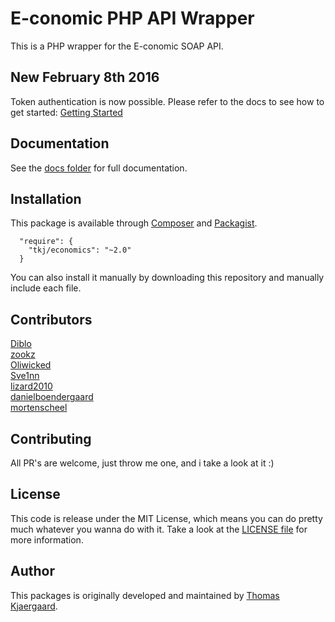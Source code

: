 # E-conomic PHP API Wrapper
This is a PHP wrapper for the E-conomic SOAP API.

## New February 8th 2016
Token authentication is now possible. Please refer to the docs to see how to get started:
[Getting Started](https://github.com/tkjaergaard/Economic-PHP-SDK/blob/master/docs/GettingStarted.md)

## Documentation
See the [docs folder](docs) for full documentation.

## Installation

This package is available through [Composer](https://getcomposer.org) and [Packagist](https://packagist.org/packages/tkj/economics).

```
  "require": {
    "tkj/economics": "~2.0"
  }
```

You can also install it manually by downloading this repository and manually include each file.

## Contributors

[Diblo](https://github.com/Diblo)   
[zookz](https://github.com/zookz)   
[Oliwicked](https://github.com/Oliwicked)   
[Sve1nn](https://github.com/Sve1nn)   
[lizard2010](https://github.com/lizard2010)   
[danielboendergaard](https://github.com/danielboendergaard)   
[mortenscheel](https://github.com/mortenscheel)

## Contributing

All PR's are welcome, just throw me one, and i take a look at it :)

## License

This code is release under the MIT License, which means you can do pretty much whatever you wanna do with it.
Take a look at the [LICENSE file](LICENSE) for more information.

## Author

This packages is originally developed and maintained by [Thomas Kjaergaard](https://twitter.com/t_kjaergaard).
